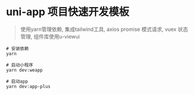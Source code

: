 # uni-app 项目快速开发模板

> 使用yarn管理依赖, 集成tailwind工具, axios promise 模式请求, vuex 状态管理, 组件库使用u-viewui


```
# 安装依赖
yarn

# 启动小程序
yarn dev:weapp

# 启动app
yarn dev:app-plus
```